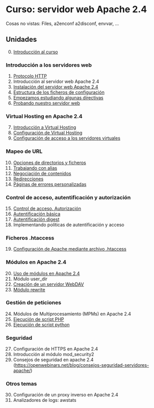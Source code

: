 # Curso: servidor web Apache 2.4

Cosas no vistas: Files, a2enconf a2disconf, envvar, ...

## Unidades

0. [Introducción al curso](curso/u0)

### Introducción a los servidores web

1. [Protocolo HTTP](curso/u1) 
2. Introducción al servidor web Apache 2.4
3. [Instalación del servidor web Apache 2.4](curso/u3)
4. [Estructura de los ficheros de configuración](curso/u4)
5. [Empezamos estudiando algunas directivas](curso/u5)
6. [Probando nuestro servidor web](curso/u6)

### Virtual Hosting en Apache 2.4

7. [Introducción a Virtual Hosting](curso/u7)
8. [Configuración de Virtual Hosting](curso/u8)
9. [Configuración de acceso a los servidores virtuales](curso/u9)

### Mapeo de URL

10. [Opciones de directorios y ficheros](curso/u10)
11. [Trabajando con alias](curso/u11)
12. [Negociación de contenidos](curso/u12)
13. [Redirecciones](curso/u13)
14. [Páginas de errores personalizadas](curso/u14)

### Control de acceso, autentificación y autorización

15. [Control de acceso. Autorización](curso/u15)
16. [Autentificación básica](curso/u16)
17. [Autentificación digest](curso/u17)
18. Implementando políticas de autentificación y acceso

### Ficheros .htaccess

19. [Configuración de Apache mediante archivo .htaccess](curso/u19)

### Módulos en Apache 2.4

20. [Uso de módulos en Apache 2.4](curso/u20)
21. Módulo user_dir
22. [Creación de un servidor WebDAV](curso/u22)
23. [Módulo rewrite](curso/u23)

### Gestión de peticiones

24. Módulos de Multiprocesamiento (MPMs) en Apache 2.4
25. [Ejecución de script PHP](curso/u25)
26. [Ejecución de script python](curso/u26)

### Seguridad

27. Configuración de HTTPS en Apache 2.4
28. Introducción al módulo mod_security2
29. Consejos de seguridad en apache 2.4 (https://openwebinars.net/blog/consejos-seguridad-servidores-apache/)

### Otros temas

30. Configuración de un proxy inverso en Apache 2.4
31. Analizadores de logs: awstats


